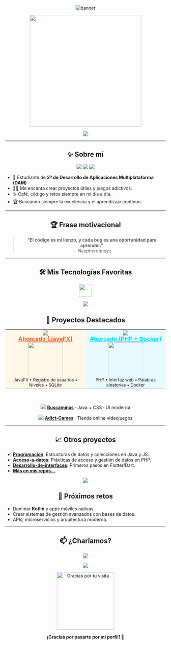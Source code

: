 <!-- Encabezado con banner SVG animado profesional -->
<p align="center">
  <img src="https://capsule-render.vercel.app/api?type=waving&color=0:FF5F1F,50:FFD700,100:00E1FF&height=140&section=header&text=Nexphernandez%20%7C%20Fullstack%20DAM&fontSize=40&fontAlignY=35" alt="banner"/>
</p>

<p align="center">
  <img src="https://media.giphy.com/media/LmNwrBhejkK9EFP504/giphy.gif" width="350"/>
</p>

<p align="center">
  <img src="https://readme-typing-svg.herokuapp.com?font=Fira+Code&weight=600&size=23&pause=1000&color=F7B801&center=true&vCenter=true&width=700&lines=💻+Desarrollador+Multiplataforma;Aprendiendo+y+creando+software;Java+%E2%9C%A8+PHP+%F0%9F%92%A1+Web+%F0%9F%8C%90+Flutter+%F0%9F%92%BB" />
</p>

---

<h2 align="center">✨ Sobre mí</h2>

<p align="center">
  <img src="https://img.shields.io/badge/2º DAM-FFD700?style=for-the-badge&logo=graduation-cap&logoColor=black"/>
  <img src="https://img.shields.io/badge/Code%20Lover-FF5F1F?style=for-the-badge&logo=coffeescript&logoColor=white"/>
  <img src="https://img.shields.io/badge/Open%20Source-00E1FF?style=for-the-badge&logo=github&logoColor=white"/>
</p>

- 🚀 Estudiante de **2º de Desarrollo de Aplicaciones Multiplataforma (DAM)**
- 🧑‍💻 Me encanta crear proyectos útiles y juegos adictivos.
- ☕ Café, código y retos siempre en mi día a día.
- 🏆 Buscando siempre la excelencia y el aprendizaje continuo.

---

<h2 align="center">🏆 Frase motivacional</h2>

<blockquote align="center">
  <b>“El código es mi lienzo, y cada bug es una oportunidad para aprender.”</b><br>
  <i>— Nexphernandez</i>
</blockquote>

---

<h2 align="center">🛠️ Mis Tecnologías Favoritas</h2>

<p align="center">
  <img src="https://skillicons.dev/icons?i=java,php,html,css,js,dart,flutter,docker,mysql,git,github,maven" height="40"/>
</p>

<p align="center">
  <img src="https://capsule-render.vercel.app/api?type=waving&color=FFD700,FF5F1F,12FF8F,00E1FF&height=4&section=header"/>
</p>

<!-- Proyectos destacados con tarjetas y color -->
<h2 align="center">🚀 Proyectos Destacados</h2>

<div align="center">

<table width="100%">
  <tr>
    <td align="center" valign="top" width="45%" bgcolor="#FFF7E8" style="border-radius:10px;">
      <img src="https://img.shields.io/badge/JavaFX-Game-blue?logo=java" />
      <br>
      <b><a href="https://github.com/nexphernandez/Juego-del-ahorcado" style="color:#FF5F1F;font-size:18px;">Ahorcado (JavaFX)</a></b>
      <br>
      <img src="https://media.giphy.com/media/v1.Y2lkPTc5MGI3NjExbW1wc2Vhb2Q3N3hxdmQ2ZzU2b2Fta2d2bXY4dGYzZ2h2eW5hcTNuMSZlcD12MV9naWZzX3NlYXJjaCZjdD1n/3oKIPwoeGErMmaI43u/giphy.gif" width="110" />
      <br>
      <sub>JavaFX • Registro de usuarios • Niveles • SQLite</sub>
    </td>
    <td align="center" valign="top" width="45%" bgcolor="#E8F9FF" style="border-radius:10px;">
      <img src="https://img.shields.io/badge/PHP-Web-purple?logo=php" />
      <br>
      <b><a href="https://github.com/nexphernandez/Ahorcado" style="color:#00E1FF;font-size:18px;">Ahorcado (PHP + Docker)</a></b>
      <br>
      <img src="https://media.giphy.com/media/v1.Y2lkPTc5MGI3NjExem5uZ2R5a3ZyN2NnZ2l6a3lkcHMzZzQ2d2N5YmZzb2Z6M3c1aXNmNiZlcD12MV9naWZzX3NlYXJjaCZjdD1n/3o7abB06u9bNzA8lu8/giphy.gif" width="110" />
      <br>
      <sub>PHP • Interfaz web • Palabras aleatorias • Docker</sub>
    </td>
  </tr>
</table>

<br>

<p>
<img src="https://img.shields.io/badge/Java-Green?logo=java" /> 
<a href="https://github.com/nexphernandez/Buscaminas"><b>Buscaminas</b></a> · Java + CSS · UI moderna
</p>
<p>
<img src="https://img.shields.io/badge/Java-Orange?logo=java" /> 
<a href="https://github.com/nexphernandez/Adict-Games"><b>Adict-Games</b></a> · Tienda online videojuegos
</p>

</div>

---

<h2 align="center">📈 Otros proyectos</h2>

<ul>
  <li><a href="https://github.com/nexphernandez/Programacion"><b>Programacion</b></a>: Estructuras de datos y colecciones en Java y JS.</li>
  <li><a href="https://github.com/nexphernandez/Acceso-a-datos"><b>Acceso-a-datos</b></a>: Prácticas de acceso y gestión de datos en PHP.</li>
  <li><a href="https://github.com/nexphernandez/Desarrollo-de-interfaces"><b>Desarrollo-de-interfaces</b></a>: Primeros pasos en Flutter/Dart.</li>
  <li><a href="https://github.com/nexphernandez?tab=repositories"><b>Más en mis repos...</b></a></li>
</ul>

<p align="center">
  <img src="https://capsule-render.vercel.app/api?type=waving&color=FF5F1F,FFD700,00E1FF,12FF8F&height=4&section=header"/>
</p>

<h2 align="center">🌱 Próximos retos</h2>

- Dominar **Kotlin** y apps móviles nativas.
- Crear sistemas de gestión avanzados con bases de datos.
- APIs, microservicios y arquitectura moderna.

---

<h2 align="center">📫 ¿Charlamos?</h2>

<p align="center">
  <a href="https://github.com/nexphernandez">
    <img src="https://img.shields.io/badge/GitHub-Perfil-181717?style=for-the-badge&logo=github" />
  </a>
</p>

<p align="center">
  <img src="https://capsule-render.vercel.app/api?type=waving&color=FFD700,FF5F1F,12FF8F,00E1FF&height=4&section=footer"/>
</p>

<p align="center">
  <img src="https://media.giphy.com/media/du3J3cXyzhj75IOgvA/giphy.gif" width="180" alt="Gracias por tu visita">
</p>

<p align="center"><b>¡Gracias por pasarte por mi perfil! 🚀</b></p>
